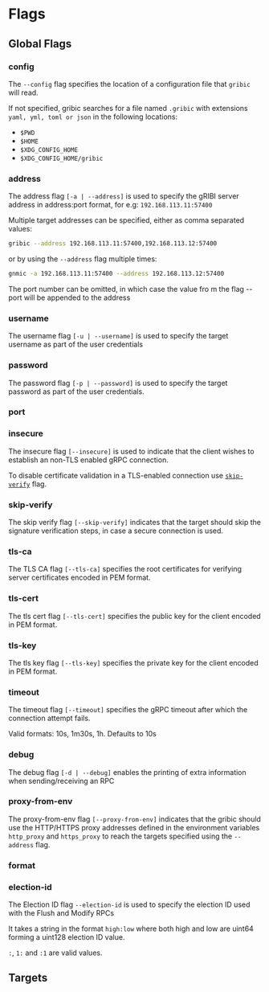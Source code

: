 # Flags


## Global Flags

### config

The `--config` flag specifies the location of a configuration file that `gribic` will read. 

If not specified, gribic searches for a file named `.gribic` with extensions `yaml, yml, toml or json` in the following locations:

* `$PWD`
* `$HOME`
* `$XDG_CONFIG_HOME`
* `$XDG_CONFIG_HOME/gribic`

### address

The address flag `[-a | --address]` is used to specify the gRIBI server address in address:port format, for e.g: `192.168.113.11:57400`

Multiple target addresses can be specified, either as comma separated values:

```bash
gribic --address 192.168.113.11:57400,192.168.113.12:57400 
```

or by using the `--address` flag multiple times:

```bash
gnmic -a 192.168.113.11:57400 --address 192.168.113.12:57400
```

The port number can be omitted, in which case the value fro m the flag --port will be appended to the address

### username

The username flag `[-u | --username]` is used to specify the target username as part of the user credentials

### password

The password flag `[-p | --password]` is used to specify the target password as part of the user credentials.

### port

### insecure

The insecure flag `[--insecure]` is used to indicate that the client wishes to establish an non-TLS enabled gRPC connection.

To disable certificate validation in a TLS-enabled connection use [`skip-verify`](#skip-verify) flag.

### skip-verify

The skip verify flag `[--skip-verify]` indicates that the target should skip the signature verification steps, in case a secure connection is used.  

### tls-ca

The TLS CA flag `[--tls-ca]` specifies the root certificates for verifying server certificates encoded in PEM format.

### tls-cert

The tls cert flag `[--tls-cert]` specifies the public key for the client encoded in PEM format.

### tls-key

The tls key flag `[--tls-key]` specifies the private key for the client encoded in PEM format.

### timeout

The timeout flag `[--timeout]` specifies the gRPC timeout after which the connection attempt fails.

Valid formats: 10s, 1m30s, 1h.  Defaults to 10s

### debug

The debug flag `[-d | --debug]` enables the printing of extra information when sending/receiving an RPC

### proxy-from-env

The proxy-from-env flag `[--proxy-from-env]` indicates that the gribic should use the HTTP/HTTPS proxy addresses defined in the environment variables `http_proxy` and `https_proxy` to reach the targets specified using the `--address` flag.

### format

### election-id

The Election ID flag `--election-id` is used to specify the election ID used with the Flush and Modify RPCs

It takes a string in the format `high:low` where both high and low are uint64 forming a uint128 election ID value.

`:`, `1:` and `:1` are valid values.

## Targets
